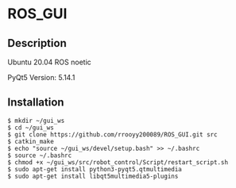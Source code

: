 # ROS_GUI

## Description

Ubuntu 20.04 ROS noetic

PyQt5 Version: 5.14.1

## Installation
```
$ mkdir ~/gui_ws
$ cd ~/gui_ws
$ git clone https://github.com/rrooyy200089/ROS_GUI.git src
$ catkin_make
$ echo "source ~/gui_ws/devel/setup.bash" >> ~/.bashrc
$ source ~/.bashrc
$ chmod +x ~/gui_ws/src/robot_control/Script/restart_script.sh
$ sudo apt-get install python3-pyqt5.qtmultimedia
$ sudo apt-get install libqt5multimedia5-plugins
```

